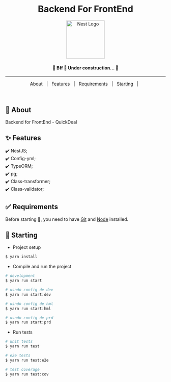 <div align="center" id="top"> 
  <!-- <img src="./.github/app.gif" alt="Bff" /> -->

  &#xa0;

  <!-- <a href="https://bff.netlify.app">Demo</a> -->
</div>

<h1 align="center">Backend For FrontEnd</h1>

<p align="center">
  <a href="http://nestjs.com/" target="blank"><img src="https://nestjs.com/img/logo-small.svg" width="120" alt="Nest Logo" /></a>
</p>

<!-- Status -->

<h4 align="center"> 
	🚧  Bff 🚀 Under construction...  🚧
</h4> 

<hr>

<p align="center">
  <a href="#dart-about">About</a> &#xa0; | &#xa0; 
  <a href="#sparkles-features">Features</a> &#xa0; | &#xa0;
  <a href="#white_check_mark-requirements">Requirements</a> &#xa0; | &#xa0;
  <a href="#checkered_flag-starting">Starting</a> &#xa0; | &#xa0;
</p>

<br>

## :dart: About ##

Backend for FrontEnd - QuickDeal

## :sparkles: Features ##

:heavy_check_mark: NestJS;\
:heavy_check_mark: Config-yml;\
:heavy_check_mark: TypeORM;\
:heavy_check_mark: pg;\
:heavy_check_mark: Class-transformer;\
:heavy_check_mark: Class-validator;

## :white_check_mark: Requirements ##

Before starting :checkered_flag:, you need to have [Git](https://git-scm.com) and [Node](https://nodejs.org/en/) installed.

## :checkered_flag: Starting ##

- Project setup

```bash
$ yarn install
```

- Compile and run the project

```bash
# development
$ yarn run start

# usndo config de dev
$ yarn run start:dev

# usndo config de hml
$ yarn run start:hml

# usndo config de prd
$ yarn run start:prd
```

- Run tests

```bash
# unit tests
$ yarn run test

# e2e tests
$ yarn run test:e2e

# test coverage
$ yarn run test:cov
```
